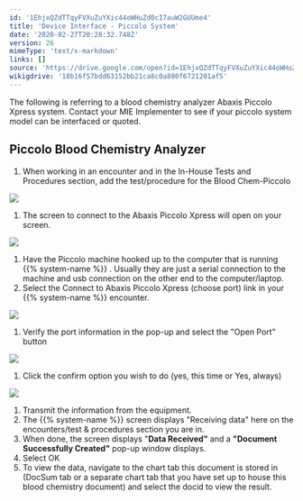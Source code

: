 ```yaml
---
id: '1EhjxQZdTTqyFVXuZuYXic44oWHuZd0cI7auW2GUUme4'
title: 'Device Interface - Piccolo System'
date: '2020-02-27T20:28:32.748Z'
version: 26
mimeType: 'text/x-markdown'
links: []
source: 'https://drive.google.com/open?id=1EhjxQZdTTqyFVXuZuYXic44oWHuZd0cI7auW2GUUme4'
wikigdrive: '18b16f57bdd63152bb21ca8c0a880f6721201af5'
---
```

The following is referring to a blood chemistry analyzer Abaxis Piccolo Xpress system. Contact your MIE Implementer to see if your piccolo system model can be interfaced or quoted.

## Piccolo Blood Chemistry Analyzer

1. When working in an encounter and in the In-House Tests and Procedures section, add the test/procedure for the Blood Chem-Piccolo

![](../device-interface-piccolo-system.assets/dbba9481cef238f732d3f6fc1bda5c02.png)

1. The screen to connect to the Abaxis Piccolo Xpress will open on your screen.

![](../device-interface-piccolo-system.assets/a81f829f53e4cb2d366addb29c94d1eb.png)

1. Have the Piccolo machine hooked up to the computer that is running {{% system-name %}} . Usually they are just a serial connection to the machine and usb connection on the other end to the computer/laptop.
2. Select the Connect to Abaxis Piccolo Xpress (choose port) link in your {{% system-name %}} encounter.

![](../device-interface-piccolo-system.assets/324ec0f864a9b2f1d8e7a74da200aeba.png)

1. Verify the port information in the pop-up and select the "Open Port" button

![](../device-interface-piccolo-system.assets/fe5d8c12fe32029055b0b981fce623f4.png)

1. Click the confirm option you wish to do (yes, this time or Yes, always)

![](../device-interface-piccolo-system.assets/7e6e665bfcc21ae7b381749dfd6a8fc0.png)

1. Transmit the information from the equipment.
2. The {{% system-name %}} screen displays "Receiving data" here on the encounters/test & procedures section you are in.
3. When done, the screen displays "<strong>Data Received"</strong> and a <strong>"Document Successfully Created"</strong> pop-up window displays.
4. Select OK
5. To view the data, navigate to the chart tab this document is stored in (DocSum tab or a separate chart tab that you have set up to house this blood chemistry document) and select the docid to view the result.
